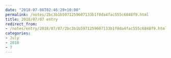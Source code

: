 ```yaml
---
date: "2018-07-08T02:46:29+10:00"
permalink: /notes/2bc3b1b5971259607133b1f0da4fac555c6848f9.html
title: 2018/07/07 entry
redirect_from:
- /notes/entry/2018/07/07/2bc3b1b5971259607133b1f0da4fac555c6848f9.html
categories:
- July
- 2018
- 7
---
```

